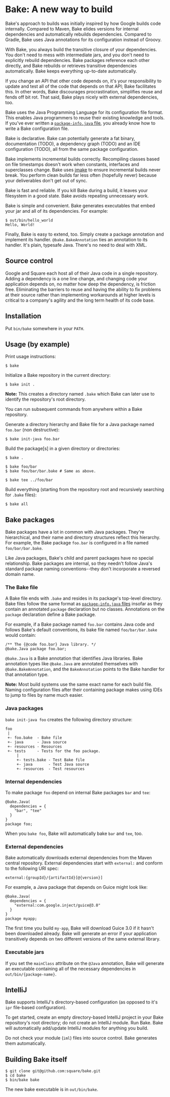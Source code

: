 # Bake: A new way to build

Bake's approach to builds was initially inspired by how Google builds code
internally. Compared to Maven, Bake elides versions for internal dependencies
and automatically rebuilds dependencies. Compared to Gradle, Bake uses
Java annotations for its configuration instead of Groovy.

With Bake, you always build the transitive closure of your dependencies.
You don't need to mess with intermediate jars, and you don't need to explicitly
rebuild dependencies. Bake packages reference each other directly, and Bake
rebuilds or retrieves transitive dependencies automatically. Bake keeps
everything up-to-date automatically.

If you change an API that other code depends on, it's your responsibility to
update and test all of the code that depends on that API; Bake facilitates this.
In other words, Bake discourages procrastination, simplifies reuse and fends
off bit rot. That said, Bake plays nicely with external dependencies, too.

Bake uses the Java Programming Language for its configuration file format.
This enables Java programmers to reuse their existing knowledge and tools.
If you've ever written a [`package-info.java` file][1], you already know
how to write a Bake configuration file.

Bake is declarative. Bake can potentially generate a fat binary,
documentation (TODO), a dependency graph (TODO) and an IDE configuration (TODO),
all from the same package configuration.

Bake implements incremental builds correctly. Recompiling classes based on file
timestamps doesn't work when constants, interfaces and superclasses change. Bake
uses [jmake](http://kenai.com/projects/jmake) to ensure incremental builds
never break. You perform clean builds far less often (hopefully never) because
your deliverables don't get out of sync.

Bake is fast and reliable. If you kill Bake during a build, it leaves your
filesystem in a good state. Bake avoids repeating unnecessary work.

Bake is simple and convenient. Bake generates executables that embed your jar
and all of its dependencies. For example:

    $ out/bin/hello_world
    Hello, World!

Finally, Bake is easy to extend, too. Simply create a package annotation and
implement its handler. `@bake.BakeAnnotation` ties an annotation to its handler.
It's plain, typesafe Java. There's no need to deal with XML.

## Source control

Google and Square each host all of their Java code in a single repository.
Adding a dependency is a one line change, and changing code
your application depends on, no matter how deep the dependency, is friction
free. Eliminating the barriers to reuse and having the ability to fix
problems at their source rather than implementing workarounds at higher levels
is critical to a company's agility and the long term health of its code base.

## Installation

Put `bin/bake` somewhere in your `PATH`.

## Usage (by example)

Print usage instructions:

    $ bake

Initialize a Bake repository in the current directory:

    $ bake init .

<b>Note:</b> This creates a directory named `.bake` which Bake can
later use to identify the repository's root directory.

You can run subsequent commands from anywhere within a Bake repository.

Generate a directory hierarchy and Bake file for a Java package named
`foo.bar` (non destructive):

    $ bake init-java foo.bar

Build the package[s] in a given directory or directories:

    $ bake .

    $ bake foo/bar
    $ bake foo/bar/bar.bake # Same as above.

    $ bake tee ../foo/bar

Build everything (starting from the repository root and recursively searching
for `.bake` files):

    $ bake all

## Bake packages

Bake packages have a lot in common with Java packages. They're hierarchical, and
their name and directory structures reflect this hierarchy. For example,
the Bake package `foo.bar` is configured in a file named `foo/bar/bar.bake`.

Like Java packages, Bake's child and parent packages have
no special relationship. Bake packages are internal, so they needn't follow
Java's standard package naming conventions--they don't incorporate a reversed
domain name.

### The Bake file

A Bake file ends with `.bake` and resides in its package's top-level
directory. Bake files follow the same format as [`package-info.java` files][1]
insofar as they contain an annotated `package` declaration but no classes.
Annotations on the `package` declaration define a Bake package.

For example, if a Bake package named `foo.bar` contains Java code and follows
Bake's default conventions, its bake file named `foo/bar/bar.bake` would
contain:

    /** The {@code foo.bar} Java library. */
    @bake.Java package foo.bar;

`@bake.Java` is a Bake annotation that identifies Java libraries. Bake
annotation types like `@bake.Java` are annotated themselves with
`@bake.BakeAnnotation`, and the `BakeAnnotation` points to the Bake handler for
that annotation type.

<b>Note:</b> Most build systems use the same exact name for each build file.
Naming configuration files after their containing package makes using IDEs to
jump to files by name much easier.

### Java packages

`bake init-java foo` creates the following directory structure:

    foo
     |
     +- foo.bake  - Bake file
     +- java      - Java source
     +- resources - Resources
     +- tests     - Tests for the foo package.
         |
         +- tests.bake - Test Bake file
         +- java       - Test Java source
         +- resources  - Test resources

### Internal dependencies

To make package `foo` depend on internal Bake packages `bar` and `tee`:

    @bake.Java(
      dependencies = {
        "bar", "tee"
      }
    }
    package foo;

When you `bake foo`, Bake will automatically bake `bar` and `tee`, too.

### External dependencies

Bake automatically downloads external dependencies from the Maven central
repository. External dependencies start with `external:` and conform to the
following URI spec:

    external:{groupId}/{artifactId}[@{version}]

For example, a Java package that depends on Guice might look like:

    @bake.Java(
      dependencies = {
        "external:com.google.inject/guice@3.0"
      }
    }
    package myapp;

The first time you build `my-app`, Bake will download Guice 3.0 if
it hasn't been downloaded already. Bake will generate an error if your
application transitively depends on two different versions of the same external
library.

### Executable jars

If you set the `mainClass` attribute on the `@Java` annotation, Bake will
generate an executable containing all of the necessary dependencies in
`out/bin/{package-name}`.

[1]: http://java.sun.com/docs/books/jls/third_edition/html/packages.html#7.4.1.1

## IntelliJ

Bake supports IntelliJ's directory-based configuration (as opposed to it's
`ipr` file-based configuration).

To get started, create an empty directory-based IntelliJ project in your
Bake repository's root directory; do not create an IntelliJ module. Run Bake.
Bake will automatically add/update IntelliJ modules for anything you build.

Do not check your module (`iml`) files into source control. Bake generates
them automatically.

## Building Bake itself

    $ git clone git@github.com:square/bake.git
    $ cd bake
    $ bin/bake bake

The new bake executable is in `out/bin/bake`.
